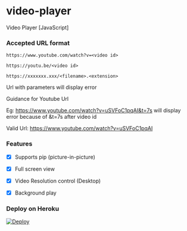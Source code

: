 # video-player
Video Player [JavaScript]

### Accepted URL format

`https://www.youtube.com/watch?v=<video id>`

`https://youtu.be/<video id>`

`https://xxxxxxx.xxx/<filename>.<extension>`

Url with parameters will display error

Guidance for Youtube Url

Eg: https://www.youtube.com/watch?v=uSVFoC1pqAI&t=7s will display error because of &t=7s after video id

Valid Url: https://www.youtube.com/watch?v=uSVFoC1pqAI

### Features

- [x] Supports pip (picture-in-picture) 

- [x] Full screen view 

- [x] Video Resolution control (Desktop)

- [x] Background play

### Deploy on Heroku

[![Deploy](https://www.herokucdn.com/deploy/button.svg)](https://heroku.com/deploy?template=https://github.com/OneFusionPlus/youtube-player)
